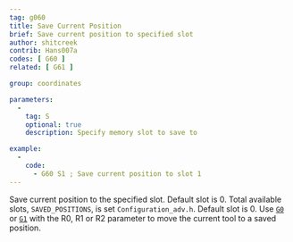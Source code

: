 ```yaml
---
tag: g060
title: Save Current Position
brief: Save current position to specified slot
author: shitcreek
contrib: Hans007a
codes: [ G60 ]
related: [ G61 ]

group: coordinates

parameters:
  -
    tag: S
    optional: true
    description: Specify memory slot to save to

example:
  -
    code:
      - G60 S1 ; Save current position to slot 1
---
```


Save current position to the specified slot. Default slot is 0. Total available slots, `SAVED_POSITIONS`, is set `Configuration_adv.h`. Default slot is 0. Use [`G0`](/docs/gcode/G000-G001.html) or [`G1`](/docs/gcode/G000-G001.html) with the R0, R1 or R2 parameter to move the current tool to a saved position.
